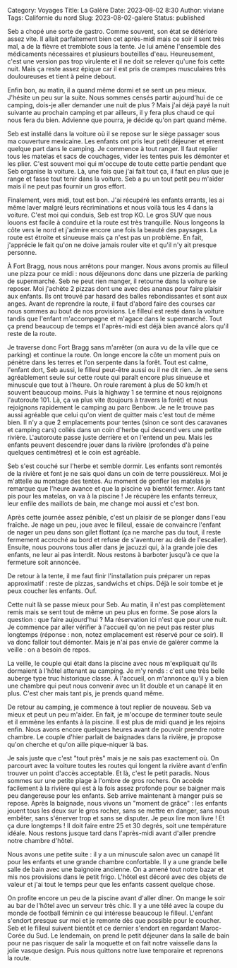Category: Voyages
Title: La Galère
Date: 2023-08-02 8:30
Author: viviane
Tags: Californie du nord
Slug: 2023-08-02-galere
Status: published

Seb a chopé une sorte de gastro. Comme souvent, son état se détériore assez vite. Il allait parfaitement bien cet après-midi mais ce soir il sent très mal, a de la fièvre et tremblote sous la tente. Je lui amène l'ensemble des médicaments nécessaires et plusieurs bouteilles d'eau. Heureusement, c'est une version pas trop virulente et il ne doit se relever qu'une fois cette nuit. Mais ça reste assez épique car il est pris de crampes musculaires très douloureuses et tient à peine debout.

Enfin bon, au matin, il a quand même dormi et se sent un peu mieux. J'hésite un peu sur la suite. Nous sommes censés partir aujourd'hui de ce camping, dois-je aller demander une nuit de plus ? Mais j'ai déjà payé la nuit suivante au prochain camping et par ailleurs, il y fera plus chaud ce qui nous fera du bien. Advienne que pourra, je décide qu'on part quand même.

Seb est installé dans la voiture où il se repose sur le siège passager sous ma couverture mexicaine. Les enfants ont pris leur petit déjeuner et errent quelque part dans le camping. Je commence à tout ranger. Il faut replier tous les matelas et sacs de couchages, vider les tentes puis les démonter et les plier. C'est souvent moi qui m'occupe de toute cette partie pendant que Seb organise la voiture. Là, une fois que j'ai fait tout ça, il faut en plus que je range et fasse tout tenir dans la voiture. Seb a pu un tout petit peu m'aider mais il ne peut pas fournir un gros effort.

Finalement, vers midi, tout est bon. J'ai récupéré les enfants errants, les ai même laver malgré leurs récriminations et nous voilà tous les 4 dans la voiture. C'est moi qui conduis, Seb est trop KO. Le gros SUV que nous louons est facile à conduire et la route est très tranquille. Nous longeons la côte vers le nord et j'admire encore une fois la beauté des paysages. La route est étroite et sinueuse mais ça n'est pas un problème. En fait, j'apprécie le fait qu'on ne doive jamais rouler vite et qu'il n'y ait presque personne.

À Fort Bragg, nous nous arrêtons pour manger. Nous avons promis au filleul une pizza pour ce midi : nous déjeunons donc dans une pizzeria de parking de supermarché. Seb ne peut rien manger, il retourne dans la voiture se reposer. Moi j'achète 2 pizzas dont une avec des ananas pour faire plaisir aux enfants. Ils ont trouvé par hasard des balles rebondissantes et sont aux anges. Avant de reprendre la route, il faut d'abord faire des courses car nous sommes au bout de nos provisions. Le filleul est resté dans la voiture tandis que l'enfant m'accompagne et m'agace dans le supermarché. Tout ça prend beaucoup de temps et l'après-midi est déjà bien avancé alors qu'il reste de la route.

Je traverse donc Fort Bragg sans m'arrêter (on aura vu de la ville que ce parking) et continue la route. On longe encore la côte un moment puis on pénètre dans les terres et l'on serpente dans la forêt. Tout est calme, l'enfant dort, Seb aussi, le filleul peut-être aussi ou il ne dit rien. Je me sens agréablement seule sur cette route qui paraît encore plus sinueuse et minuscule que tout à l'heure. On roule rarement à plus de 50 km/h et souvent beaucoup moins. Puis la highway 1 se termine et nous rejoignons l'autoroute 101. Là, ça va plus vite (toujours à travers la forêt) et nous rejoignons rapidement le camping au parc Benbow. Je ne le trouve pas aussi agréable que celui qu'on vient de quitter mais c'est tout de même bien. Il n'y a que 2 emplacements pour tentes (sinon ce sont des caravanes et camping cars) collés dans un coin d'herbe qui descend vers une petite rivière. L'autoroute passe juste derrière et on l'entend un peu. Mais les enfants peuvent descendre jouer dans la rivière (profondes d'à peine quelques centimètres) et le coin est agréable.

Seb s'est couché sur l'herbe et semble dormir. Les enfants sont remontés de la rivière et font je ne sais quoi dans un coin de terre poussiéreux. Moi je m'attelle au montage des tentes. Au moment de gonfler les matelas je remarque que l'heure avance et que la piscine va bientôt fermer. Alors tant pis pour les matelas, on va à la piscine ! Je récupère les enfants terreux, leur enfile des maillots de bain, me change moi aussi et c'est bon.

Après cette journée assez pénible, c'est un plaisir de se plonger dans l'eau fraîche. Je nage un peu, joue avec le filleul, essaie de convaincre l'enfant de nager un peu dans son gilet flottant (ça ne marche pas du tout, il reste fermement accroché au bord et refuse de s'aventurer au delà de l'escalier). Ensuite, nous pouvons tous aller dans je jacuzzi qui, à la grande joie des enfants, ne leur ai pas interdit. Nous restons à barboter jusqu'à ce que la fermeture soit annoncée.

De retour à la tente, il me faut finir l'installation puis préparer un repas approximatif : reste de pizzas, sandwichs et chips. Déjà le soir tombe et je peux coucher les enfants. Ouf.

Cette nuit là se passe mieux pour Seb. Au matin, il n'est pas complètement remis mais se sent tout de même un peu plus en forme. Se pose alors la question : que faire aujourd'hui ? Ma réservation ici n'est que pour une nuit. Je commence par aller vérifier à l'accueil qu'on ne peut pas rester plus longtemps (réponse : non, notez emplacement est réservé pour ce soir). Il va donc falloir tout démonter. Mais je n'ai pas envie de galèrer comme la veille : on a besoin de repos.

La veille, le couple qui était dans la piscine avec nous m'expliquait qu'ils dormaient à l'hôtel attenant au camping. Je m'y rends : c'est une très belle auberge type truc historique classe. À l'accueil, on m'annonce qu'il y a bien une chambre qui peut nous convenir avec un lit double et un canapé lit en plus. C'est cher mais tant pis, je prends quand même.

De retour au camping, je commence à tout replier de nouveau. Seb va mieux et peut un peu m'aider. En fait, je m'occupe de terminer toute seule et il emmène les enfants à la piscine. Il est plus de midi quand je les rejoins enfin. Nous avons encore quelques heures avant de pouvoir prendre notre chambre. Le couple d'hier parlait de baignades dans la rivière, je propose qu'on cherche et qu'on aille pique-niquer là bas.

Je sais juste que c'est "tout près" mais je ne sais pas exactement où. On parcourt avec la voiture toutes les routes qui longent la rivière avant d'enfin trouver un point d'accès acceptable. Et là, c'est le petit paradis. Nous sommes sur une petite plage à l'ombre de gros rochers. On accède facilement à la rivière qui est à la fois assez profonde pour se baigner mais peu dangereuse pour les enfants. Seb arrive maintenant à manger puis se repose. Après la baignade, nous vivons un "moment de grâce" : les enfants jouent tous les deux sur le gros rocher, sans se mettre en danger, sans nous embêter, sans s'énerver trop et sans se disputer. Je peux lire mon livre ! Et ça dure longtemps ! Il doit faire entre 25 et 30 degrés, soit une température idéale. Nous restons jusque tard dans l'après-midi avant d'aller prendre notre chambre d'hôtel. 

Nous avons une petite suite : il y a un minuscule salon avec un canapé lit pour les enfants et une grande chambre confortable. Il y a une grande belle salle de bain avec une baignoire ancienne. On a amené tout notre bazar et mis nos provisions dans le petit frigo. L'hôtel est décoré avec des objets de valeur et j'ai tout le temps peur que les enfants cassent quelque chose. 

On profite encore un peu de la piscine avant d'aller dîner. On mange le soir au bar de l'hôtel avec un serveur très chic. Il y a une télé avec la coupe du monde de football féminin ce qui intéresse beaucoup le filleul. L'enfant s'endort presque sur moi et je remonte dès que possible pour le coucher. Seb et le filleul suivent bientôt et ce dernier s'endort en regardant Maroc-Corée du Sud. Le lendemain, on prend le petit déjeuner dans la salle de bain pour ne pas risquer de salir la moquette et on fait notre vaisselle dans la jolie vasque design. Puis nous quittons notre luxe temporaire et reprenons la route. 
